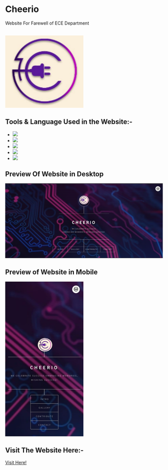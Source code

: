 # Cheerio

Website For Farewell of ECE Department

<br>


<img align="centre" width="250" src="./images/cherlogo.png">


## Tools & Language Used in the Website:-
<ul>
<li><img width ="75" src="https://cdn.jsdelivr.net/gh/devicons/devicon/icons/vscode/vscode-original-wordmark.svg" /></li>
<li><img width ="75" src="https://cdn.jsdelivr.net/gh/devicons/devicon/icons/html5/html5-original-wordmark.svg" /></li>  
<li><img width ="75" src="https://cdn.jsdelivr.net/gh/devicons/devicon/icons/css3/css3-original-wordmark.svg" /></li>
<li><img width="75" src="https://cdn.jsdelivr.net/gh/devicons/devicon/icons/sass/sass-original.svg" /></li>
<li><img width ="75" src="https://cdn.jsdelivr.net/gh/devicons/devicon/icons/javascript/javascript-original.svg" /></li>
</ul>

## Preview Of Website in Desktop
<img width="650" src="./img/newchercomp.png">

## Preview of Website in Mobile
<img width="250" src="./img/newchermob.jpg">


## Visit The Website Here:-
[Visit Here!](https://cheerio-ece-farewell.vercel.app/)
